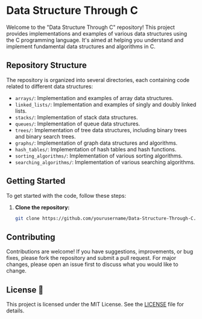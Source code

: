 # Data Structure Through C

Welcome to the "Data Structure Through C" repository! This project provides implementations and examples of various data structures using the C programming language. It's aimed at helping you understand and implement fundamental data structures and algorithms in C.

## Repository Structure

The repository is organized into several directories, each containing code related to different data structures:

- `arrays/`: Implementation and examples of array data structures.
- `linked_lists/`: Implementation and examples of singly and doubly linked lists.
- `stacks/`: Implementation of stack data structures.
- `queues/`: Implementation of queue data structures.
- `trees/`: Implementation of tree data structures, including binary trees and binary search trees.
- `graphs/`: Implementation of graph data structures and algorithms.
- `hash_tables/`: Implementation of hash tables and hash functions.
- `sorting_algorithms/`: Implementation of various sorting algorithms.
- `searching_algorithms/`: Implementation of various searching algorithms.

## Getting Started

To get started with the code, follow these steps:

1. **Clone the repository:**

   ```bash
   git clone https://github.com/yourusername/Data-Structure-Through-C.git
## Contributing
Contributions are welcome! If you have suggestions, improvements, or bug fixes, please fork the repository and submit a pull request. For major changes, please open an issue first to discuss what you would like to change.

 ## License 📄

This project is licensed under the MIT License. See the [LICENSE](https://github.com/Abhranil2004/Data-Structure-Through-C?tab=security-ov-file) file for details.
